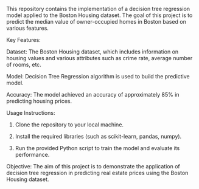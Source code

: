 

This repository contains the implementation of a decision tree regression model applied to the Boston Housing dataset. The goal of this project is to predict the median value of owner-occupied homes in Boston based on various features.

Key Features:

Dataset: The Boston Housing dataset, which includes information on housing values and various attributes such as crime rate, average number of rooms, etc.

Model: Decision Tree Regression algorithm is used to build the predictive model.

Accuracy: The model achieved an accuracy of approximately 85% in predicting housing prices.


Usage Instructions:

1. Clone the repository to your local machine.


2. Install the required libraries (such as scikit-learn, pandas, numpy).


3. Run the provided Python script to train the model and evaluate its performance.



Objective: The aim of this project is to demonstrate the application of decision tree regression in predicting real estate prices using the Boston Housing dataset.
